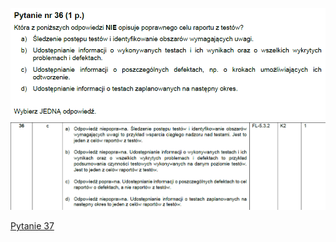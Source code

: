 ![img.png](../Pytania/screeny/img_35.png)
![img.png](screeny/img_35.png)

[Pytanie 37](../Pytania/Pyt_37.md)